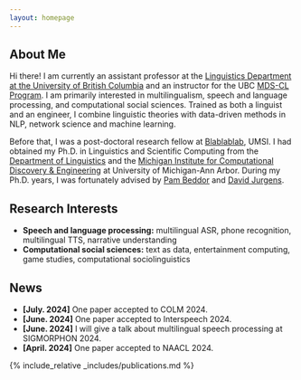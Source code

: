 ```yaml
---
layout: homepage
---
```


## About Me

Hi there! I am currently an assistant professor at the [Linguistics Department at the University of British Columbia](https://linguistics.ubc.ca/) and an instructor for the UBC [MDS-CL Program](https://masterdatascience.ubc.ca/programs/computational-linguistics). I am primarily interested in multilingualism, speech and language processing, and computational social sciences. Trained as both a linguist and an engineer, I combine linguistic theories with data-driven methods in NLP, network science and machine learning.

Before that, I was a post-doctoral research fellow at [Blablablab](https://blablablab.si.umich.edu/), UMSI. I had obtained my Ph.D. in Linguistics and Scientific Computing from the [Department of Linguistics](https://lsa.umich.edu/linguistics) and the [Michigan Institute for Computational Discovery & Engineering](https://micde.umich.edu/) at University of Michigan-Ann Arbor. During my Ph.D. years, I was fortunately advised by [Pam Beddor](https://lsa.umich.edu/linguistics/people/faculty/tenure-track-faculty/beddor.html) and [David Jurgens](https://jurgens.people.si.umich.edu/). 

## Research Interests

- **Speech and language processing:** multilingual ASR, phone recognition, multilingual TTS, narrative understanding
- **Computational social sciences:** text as data, entertainment computing, game studies, computational sociolinguistics

  
## News

- **[July. 2024]** One paper accepted to COLM 2024.
- **[June. 2024]** One paper accepted to Interspeech 2024.
- **[June. 2024]** I will give a talk about multilingual speech processing at SIGMORPHON 2024.
- **[April. 2024]** One paper accepted to NAACL 2024. 


{% include_relative _includes/publications.md %}

